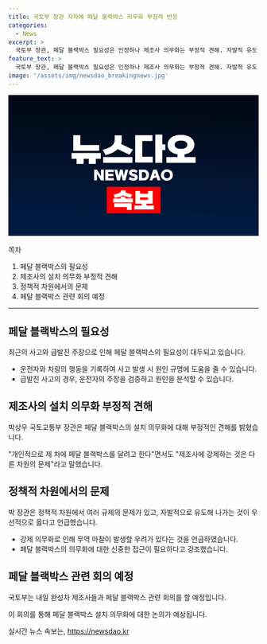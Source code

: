 ```yaml
---
title: 국토부 장관 자차에 페달 블랙박스 의무화 부정적 반응
categories:
  - News
excerpt: >
  국토부 장관, 페달 블랙박스 필요성은 인정하나 제조사 의무화는 부정적 견해. 자발적 유도 우선 주장하며 강제 의무화는 무역 마찰 우려. 시청 역주행 사고로 페달 블랙박스 관련 회의 예정.
feature_text: >
  국토부 장관, 페달 블랙박스 필요성은 인정하나 제조사 의무화는 부정적 견해. 자발적 유도 우선 주장하며 강제 의무화는 무역 마찰 우려. 시청 역주행 사고로 페달 블랙박스 관련 회의 예정.
image: '/assets/img/newsdao_breakingnews.jpg'
---
```


<p><img src="/assets/img/newsdao_breakingnews.jpg" alt="ranknews 속보" /></p>

<p>목차</p>

<ol>
<li>페달 블랙박스의 필요성</li>
<li>제조사의 설치 의무화 부정적 견해</li>
<li>정책적 차원에서의 문제</li>
<li>페달 블랙박스 관련 회의 예정</li>
</ol>

<hr />

<h2 data-ke-size="size26">페달 블랙박스의 필요성</h2>

<p data-ke-size="size16">최근의 사고와 급발진 주장으로 인해 페달 블랙박스의 필요성이 대두되고 있습니다.</p>

<ul>
  <li>운전자와 차량의 행동을 기록하여 사고 발생 시 원인 규명에 도움을 줄 수 있습니다.</li>
  <li>급발진 사고의 경우, 운전자의 주장을 검증하고 원인을 분석할 수 있습니다.</li>
</ul>

<h2 data-ke-size="size26">제조사의 설치 의무화 부정적 견해</h2>

<p data-ke-size="size16">박상우 국토교통부 장관은 페달 블랙박스의 설치 의무화에 대해 부정적인 견해를 밝혔습니다.</p>

<p data-ke-size="size16">"개인적으로 제 차에 페달 블랙박스를 달려고 한다"면서도 "제조사에 강제하는 것은 다른 차원의 문제"라고 말했습니다.</p>

<h2 data-ke-size="size26">정책적 차원에서의 문제</h2>

<p data-ke-size="size16">박 장관은 정책적 차원에서 여러 규제의 문제가 있고, 자발적으로 유도해 나가는 것이 우선적으로 옳다고 언급했습니다.</p>

<ul>
  <li>강제 의무화로 인해 무역 마찰이 발생할 우려가 있다는 것을 언급하였습니다.</li>
  <li>페달 블랙박스의 의무화에 대한 신중한 접근이 필요하다고 강조했습니다.</li>
</ul>

<h2 data-ke-size="size26">페달 블랙박스 관련 회의 예정</h2>

<p data-ke-size="size16">국토부는 내일 완성차 제조사들과 페달 블랙박스 관련 회의를 할 예정입니다.</p>

<p data-ke-size="size16">이 회의를 통해 페달 블랙박스 설치 의무화에 대한 논의가 예상됩니다.</p>
실시간 뉴스 속보는, <a href="https://newsdao.kr" rel="dofollow">https://newsdao.kr</a>


